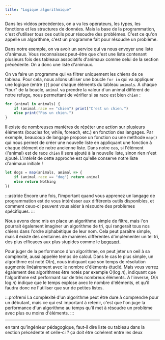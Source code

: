 ```yaml
---
title: "Logique algorithmique"
---
```


Dans les vidéos précédentes, on a vu les opérateurs, les types, les fonctions et les structures de données. Mais la base de la programmation, c'est d'utiliser tous ces outils pour résoudre des problèmes. C'est ce qu'on appelle un algorithme, c'est un programme fait pour résoudre un problème.

Dans notre exemple, on va avoir un service qui va nous envoyer une liste d'animaux. Vous reconnaissez peut-être que c'est une liste contenant plusieurs fois des tableaux associatifs d'animaux comme celui de la section précédente. On a donc une liste d'animaux.

On va faire un programme qui va filtrer uniquement les chiens de ce tableau. Pour cela, nous allons utiliser une boucle `for in` qui va appliquer une logique (entre `{}`) pour chaque éléments du tableau `animals`. A chaque "tour" de la boucle, `animal` va prendre la valeur d'un animal différent de notre refuge, nous permettant de vérifier si sa race est bien `chien` :

```js
for (animal in animals) {
    if (animal.race == "chien") print("C'est un chien.")
    else print("Pas un chien.")
}
```

Il existe de nombreuses manières de répéter une action sur plusieurs éléments (boucles for, while, foreach, etc.) en fonction des langages. Par exemple, beaucoup de langage propose un fonction ou une méthode `map()` qui nous permet de créer une nouvelle liste en appliquant une fonction à chaque élément de notre ancienne liste. Dans notre cas, si l'élément (l'animal) est de race `chien` il sera ajouté à la nouvelle liste, sinon rien n'est ajouté. L'intérêt de cette approche est qu'elle conserve notre liste d'animaux initiale !

```js
let dogs = map(animals, animal => {
    if (animal.race == "dog") return animal
    else return Nothing
})
```

:::astride
Encore une fois, l'important quand vous apprenez un langage de programmation est de vous intérésser aux différents outils disponibles, et comment ceux-ci peuvent vous aider à résoudre des problèmes spécifiques.
:::

Nous avons donc mis en place un algorithme simple de filtre, mais l'on pourrait également imaginer un algorithme de tri, qui rangerait tous nos chiens dans l'ordre alphabétique de leur nom. Cela peut paraître simple, mais il existe des centaines de manières différentes d'implémenter un tel tri, des plus efficaces aux plus stupides comme le [bogosort](https://en.wikipedia.org/wiki/Bogosort).

Pour juger de la performance d'un algorithme, on peut jeter un oeil à sa complexité, aussi appelée temps de calcul. Dans le cas le plus simple, un algorithme est noté O(*n*), nous indiquant que son temps de résolution augmente linéairement avec le nombre d'éléments étudié. Mais vous verrez également des algorithmes être notés par exemple O(log *n*), indiquant que l'algorithme est performant sur de très nombreux éléments. A l'inverse, O(*n* log *n*) indique que le temps explose avec le nombre d'éléments, et qu'il faudra donc ne l'utiliser que sur de petites listes.

:::profremi
La complexité d'un algorithme peut être dure à comprendre pour un débutant, mais ce qui est important à retenir, c'est que l'on juge la performance d'un algorithme au temps qu'il met à résoudre un problème avec plus ou moins d'éléments.
:::

---

en tant qu'ingénieur pédagogique, faut-il dire liste ou tableau dans la section précédente et celle-ci ? ça doit être cohérent entre les deux

